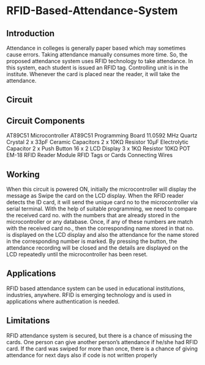 # RFID-Based-Attendance-System

## Introduction
Attendance in colleges is generally paper based which may sometimes cause errors. Taking attendance manually consumes more time. So, the proposed attendance system uses RFID technology to take attendance.
In this system, each student is issued an RFID tag. Controlling unit is in the institute. Whenever the card is placed near the reader, it will take the attendance.

## Circuit

## Circuit Components 
AT89C51 Microcontroller
AT89C51 Programming Board
11.0592 MHz Quartz Crystal
2 x 33pF Ceramic Capacitors
2 x 10KΩ Resistor
10µF Electrolytic Capacitor
2 x Push Button
16 x 2 LCD Display
3 x 1KΩ Resistor
10KΩ POT
EM-18 RFID Reader Module
RFID Tags or Cards
Connecting Wires

## Working 
When this circuit is powered ON, initially the microcontroller will display the message as Swipe the card on the LCD display. When the RFID reader detects the ID card, it will send the unique card no to the microcontroller via serial terminal.
With the help of suitable programming, we need to compare the received card no. with the numbers that are already stored in the microcontroller or any database.
Once, if any of these numbers are match with the received card no., then the corresponding name stored in that no. is displayed on the LCD display and also the attendance for the name stored in the corresponding number is marked.
By pressing the button, the attendance recording will be closed and the details are displayed on the LCD repeatedly until the microcontroller has been reset. 

## Applications
RFID based attendance system can be used in educational institutions, industries, anywhere.
RFID is emerging technology and is used in applications where authentication is needed.

## Limitations
RFID attendance system is secured, but there is a chance of misusing the cards. One person can give another person’s attendance if he/she had RFID card.
If the card was swiped for more than once, there is a chance of giving attendance for next days also if code is not written properly





